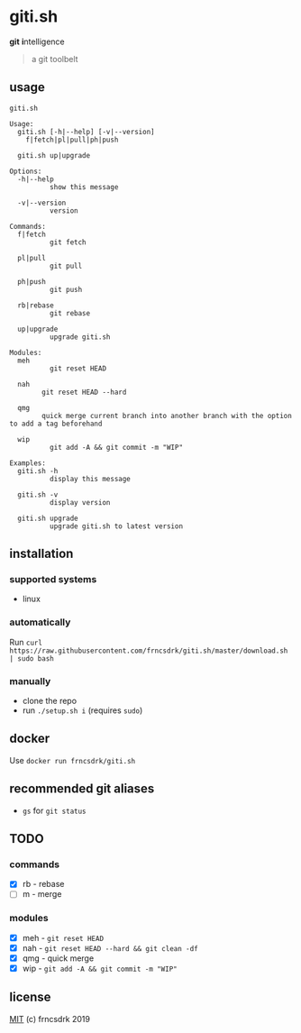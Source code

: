 # giti.sh

**git** **i**ntelligence

> a git toolbelt

## usage

```
giti.sh

Usage:
  giti.sh [-h|--help] [-v|--version]
    f|fetch|pl|pull|ph|push

  giti.sh up|upgrade

Options:
  -h|--help
          show this message

  -v|--version
          version

Commands:
  f|fetch
          git fetch

  pl|pull
          git pull

  ph|push
          git push

  rb|rebase
          git rebase

  up|upgrade
          upgrade giti.sh

Modules:
  meh
          git reset HEAD

  nah
        git reset HEAD --hard

  qmg
        quick merge current branch into another branch with the option to add a tag beforehand

  wip
          git add -A && git commit -m "WIP"

Examples:
  giti.sh -h
          display this message

  giti.sh -v
          display version

  giti.sh upgrade
          upgrade giti.sh to latest version

```

## installation

### supported systems

- linux

### automatically

Run `curl https://raw.githubusercontent.com/frncsdrk/giti.sh/master/download.sh | sudo bash`

### manually

- clone the repo
- run `./setup.sh i` (requires `sudo`)

## docker

Use `docker run frncsdrk/giti.sh`

## recommended git aliases

- `gs` for `git status`

## TODO

### commands

- [x] rb - rebase
- [ ] m - merge

### modules

- [x] meh - `git reset HEAD`
- [x] nah - `git reset HEAD --hard && git clean -df`
- [x] qmg - quick merge
- [x] wip - `git add -A && git commit -m "WIP"`

## license

[MIT](https://github.com/frncsdrk/giti.sh/blob/master/LICENSE) (c) frncsdrk 2019
